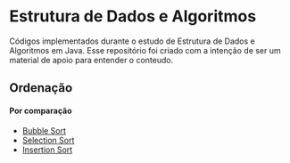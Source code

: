 # Estrutura de Dados e Algoritmos
Códigos implementados durante o estudo de Estrutura de Dados e Algoritmos em Java. Esse repositório foi criado com a intenção de ser um material de apoio para entender o conteudo.
## Ordenação
 #### Por comparação
 - [Bubble Sort](BubbleSort.java)
 - [Selection Sort](SelectionSort.java)
 - [Insertion Sort](InsertionSort.java)
